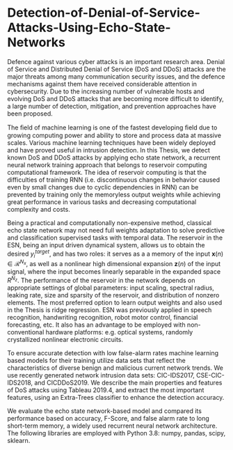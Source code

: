 # Detection-of-Denial-of-Service-Attacks-Using-Echo-State-Networks
Defence against various cyber attacks is an important research area. Denial of Service and Distributed Denial of Service (DoS and DDoS) attacks are the major threats among many communication security issues, and the defence mechanisms against them have received considerable attention in cybersecurity. Due to the increasing number of vulnerable hosts and evolving DoS and DDoS attacks that are becoming more difficult to identify, a large number of detection, mitigation, and prevention approaches have been proposed.

The ﬁeld of machine learning is one of the fastest developing ﬁeld due to growing computing power and ability to store and process data at massive scales. Various machine learning techniques have been widely deployed and have proved useful in intrusion detection. In this Thesis, we detect known DoS and DDoS attacks by applying echo state network, a recurrent neural network training approach that belongs to reservoir computing computational framework. The idea of reservoir computing is that the difficulties of training RNN (i.e. discontinuous changes in behavior caused even by small changes due to cyclic dependencies in RNN) can be prevented by training only the memoryless output weights  while achieving great performance in various tasks and decreasing computational complexity and costs.

Being a practical and computationally non-expensive method, classical echo state network may not need full weights adaptation to solve predictive and classification supervised tasks with temporal data. The reservoir in the ESN, being an input driven dynamical system, allows us to obtain the desired $y_i^{target}$,  and has two roles: it serves as a a memory of the input $\mathbf{x}(n) \in \mathcal{R}^{N_x}$, as well as a nonlinear high dimensional expansion $\mathbf{z}(n)$ of the input signal, where the input becomes linearly separable in the expanded space ${R}^{N_z}$. The performance of the reservoir in the network depends on appropriate settings of global parameters: input scaling, spectral radius, leaking rate, size and sparsity of the reservoir, and distribution of nonzero elements. The most preferred option to learn output weights and also used in the Thesis is ridge regression. ESN was previously applied in speech recognition, handwriting recognition, robot motor control, financial forecasting, etc. It also has an advantage to be employed with non-conventional hardware platforms: e.g. optical systems, randomly crystallized nonlinear electronic circuits.

To ensure accurate detection with low false-alarm rates machine learning based models for their training utilize data sets that reflect the characteristics of diverse benign and malicious current network trends. We use recently generated network intrusion data sets: CIC-IDS2017, CSE-CIC-IDS2018, and CICDDoS2019.  We describe the main properties and features of DoS attacks using Tableau 2019.4, and extract the most important features, using an Extra-Trees classifier to enhance the detection accuracy.

We evaluate the echo state network-based model and compared its performance based on accuracy, F-Score, and false alarm rate  to long short-term memory, a widely used recurrent neural network architecture. The following libraries are employed with Python 3.8: numpy, pandas, scipy, sklearn.

